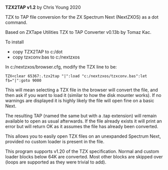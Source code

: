 **TZX2TAP v1.2** by Chris Young 2020

TZX to TAP file conversion for the ZX Spectrum Next (NextZXOS) as a dot command.

Based on ZXTape Utilities TZX to TAP Converter v0.13b by Tomaz Kac.

To install
- copy TZX2TAP to c:/dot
- copy tzxconv.bas to c:/nextzxos

In c:/nextzxos/browser.cfg, modify the TZX line to be:

    TZX<clear 65367:.tzx2tap "|":load "c:/nextzxos/tzxconv.bas":let f$="|":goto 9000

This will mean selecting a TZX file in the browser will convert the file, and then ask if you want to load it (similar to how the disk mounter works).  If no warnings are displayed it is highly likely the file will open fine on a basic Next.

The resulting TAP (named the same but with a .tap extension) will remain available to open as usual afterwards.  If the file already exists it will print an error but will return OK as it assumes the file has already been converted.

This allows you to easily open TZX files on an unexpanded Spectrum Next, provided no custom loader is present in the file.

This program supports v1.20 of the TZX specification.  Normal and custom loader blocks below 64K are converted.  Most other blocks are skipped over (loops are supported as they were trivial to add).

